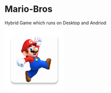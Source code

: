 # Mario-Bros
Hybrid Game which runs on Desktop and Andriod

![alt text](https://github.com/johnson261996/Mario-Bros/blob/master/res/drawable-xxxhdpi/ic_launcher.png)
